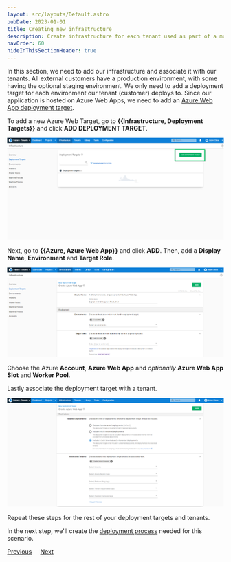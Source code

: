 ```yaml
---
layout: src/layouts/Default.astro
pubDate: 2023-01-01
title: Creating new infrastructure
description: Create infrastructure for each tenant used as part of a multi-tenant SaaS setup in Octopus Deploy.
navOrder: 60
hideInThisSectionHeader: true
---
```


In this section, we need to add our infrastructure and associate it with our tenants. All external customers have a production environment, with some having the optional staging environment.   We only need to add a deployment target for each environment our tenant (customer) deploys to. Since our application is hosted on Azure Web Apps, we need to add an [Azure Web App deployment target](/docs/infrastructure/deployment-targets/azure/web-app-targets/).

To add a new Azure Web Target, go to **{{Infrastructure, Deployment Targets}}** and click **ADD DEPLOYMENT TARGET**.

![](images/creating-new-deployment-target.png "width=500")

Next, go to **{{Azure, Azure Web App}}** and click **ADD**. Then, add a **Display Name**, **Environment** and **Target Role**.

![](images/adding-new-deployment-target-details-1.png "width=500")

Choose the Azure **Account**, **Azure Web App** and *optionally* **Azure Web App Slot** and **Worker Pool**.

Lastly associate the deployment target with a tenant.

![](images/adding-deployment-target-details-tenant.png "width=500")

Repeat these steps for the rest of your deployment targets and tenants.

In the next step, we'll create the [deployment process](/docs/tenants/guides/multi-tenant-saas-application/creating-project-deployment-process.md) needed for this scenario.

<span><a class="btn btn-secondary" href="/docs/tenants/guides/multi-tenant-saas-application/creating-project-template-variables">Previous</a></span>&nbsp;&nbsp;&nbsp;&nbsp;&nbsp;<span><a class="btn btn-success" href="/docs/tenants/guides/multi-tenant-saas-application/creating-project-deployment-process">Next</a></span>